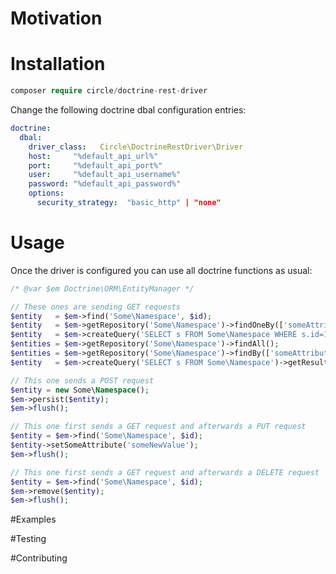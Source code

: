 # Motivation

# Installation

```php
composer require circle/doctrine-rest-driver
```

Change the following doctrine dbal configuration entries:
```yml
doctrine:
  dbal:
    driver_class:   Circle\DoctrineRestDriver\Driver
    host:     "%default_api_url%"
    port:     "%default_api_port%"
    user:     "%default_api_username%"
    password: "%default_api_password%"
    options:
      security_strategy:  "basic_http" | "none"
```

# Usage
Once the driver is configured you can use all doctrine functions as usual:
```php
/* @var $em Doctrine\ORM\EntityManager */

// These ones are sending GET requests
$entity   = $em->find('Some\Namespace', $id);
$entity   = $em->getRepository('Some\Namespace')->findOneBy(['someAttribute' => 'someValue']);
$entity   = $em->createQuery('SELECT s FROM Some\Namespace WHERE s.id=1')->getSingleResult();
$entities = $em->getRepository('Some\Namespace')->findAll();
$entities = $em->getRepository('Some\Namespace')->findBy(['someAttribute' => 'someValue']);
$entity   = $em->createQuery('SELECT s FROM Some\Namespace')->getResult();

// This one sends a POST request
$entity = new Some\Namespace();
$em->persist($entity);
$em->flush();

// This one first sends a GET request and afterwards a PUT request
$entity = $em->find('Some\Namespace', $id);
$entity->setSomeAttribute('someNewValue');
$em->flush();

// This one first sends a GET request and afterwards a DELETE request
$entity = $em->find('Some\Namespace', $id);
$em->remove($entity);
$em->flush();
```

#Examples

#Testing

#Contributing

